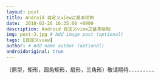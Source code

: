 ```yaml
---
layout: post
title: Android 自定义view之基本绘制
date:  2018-02-26 16:35:00 +0900 
description: Android 自定义view之基本绘制
img: post-3.jpg # Add image post (optional)
tags: [自定义view]
author: # Add name author (optional)
androidoriginal: true
---
```

（原型，矩形，圆角矩形，扇形，三角形）敬请期待.................
